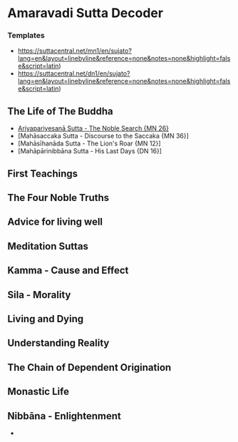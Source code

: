 # Amaravadi Sutta Decoder

### Templates
- https://suttacentral.net/mn1/en/sujato?lang=en&layout=linebyline&reference=none&notes=none&highlight=false&script=latin)
- https://suttacentral.net/dn1/en/sujato?lang=en&layout=linebyline&reference=none&notes=none&highlight=false&script=latin)


## The Life of The Buddha
- [Ariyapariyesanā Sutta - The Noble Search {MN 26}](https://suttacentral.net/mn26/en/sujato?lang=en&layout=linebyline&reference=none&notes=none&highlight=false&script=latin)
- [Mahāsaccaka Sutta - Discourse to the Saccaka {MN 36}]
- [Mahāsīhanāda Sutta - The Lion's Roar {MN 12}]
- [Mahāpārinibbāna Sutta - His Last Days {DN 16}]


## First Teachings


## The Four Noble Truths


## Advice for living well


## Meditation Suttas


## Kamma - Cause and Effect


## Sila - Morality


## Living and Dying


## Understanding Reality


## The Chain of Dependent Origination


## Monastic Life


## Nibbāna - Enlightenment
- 

